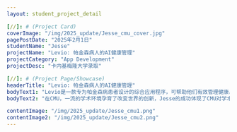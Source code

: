 ```yaml
---
layout: student_project_detail

[//]: # (Project Card)
coverImage: "/img/2025_update/Jesse_cmu_cover.jpg"
pagePostDate: "2025年2月1日"
studentName: "Jesse"
projectName: "Levio: 帕金森病人的AI健康管理"
projectCategory: "App Development"
projectDesc: "卡内基梅隆大学录取"

[//]: # (Project Page/Showcase)
headerTitle: "Levio: 帕金森病人的AI健康管理"
bodyText1: "Levio是一款专为帕金森病患者设计的综合应用程序，可帮助他们有效管理健康。它允许用户跟踪自己的用药计划和剂量，监测症状及其进展情况，并访问有关运动和康复的视频和音频内容库。该应用程序具有每日症状记录和用药提醒等功能，旨在简化帕金森病的管理，并通过量身定制的运动程序和放松技巧支持整体健康。"
bodyText2: "在CMU，一流的学术环境孕育了改变世界的创新，Jesse的成功体现了CMU对学术能力与社会责任相结合的重视！"

contentImage: "/img/2025_update/Jesse_cmu1.png"
contentImage2: "/img/2025_update/Jesse_cmu2.png"
---
```

